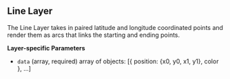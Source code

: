 ## Line Layer

The Line Layer takes in paired latitude and longitude coordinated points and
render them as arcs that links the starting and ending points.

**Layer-specific Parameters**

* `data` (array, required) array of objects: [{ position: {x0, y0, x1, y1},
color }, ...]
